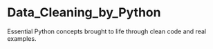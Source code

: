 # Data_Cleaning_by_Python
Essential Python concepts brought to life through clean code and real examples.
